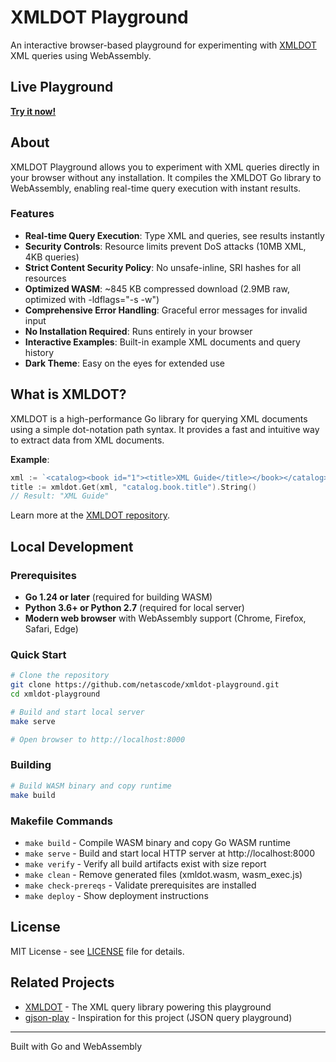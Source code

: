 # XMLDOT Playground

An interactive browser-based playground for experimenting with [XMLDOT](https://github.com/netascode/xmldot) XML queries using WebAssembly.

## Live Playground

**[Try it now!](https://netascode.github.io/xmldot-playground/)**

## About

XMLDOT Playground allows you to experiment with XML queries directly in your browser without any installation. It compiles the XMLDOT Go library to WebAssembly, enabling real-time query execution with instant results.

### Features

- **Real-time Query Execution**: Type XML and queries, see results instantly
- **Security Controls**: Resource limits prevent DoS attacks (10MB XML, 4KB queries)
- **Strict Content Security Policy**: No unsafe-inline, SRI hashes for all resources
- **Optimized WASM**: ~845 KB compressed download (2.9MB raw, optimized with -ldflags="-s -w")
- **Comprehensive Error Handling**: Graceful error messages for invalid input
- **No Installation Required**: Runs entirely in your browser
- **Interactive Examples**: Built-in example XML documents and query history
- **Dark Theme**: Easy on the eyes for extended use

## What is XMLDOT?

XMLDOT is a high-performance Go library for querying XML documents using a simple dot-notation path syntax. It provides a fast and intuitive way to extract data from XML documents.

**Example**:
```go
xml := `<catalog><book id="1"><title>XML Guide</title></book></catalog>`
title := xmldot.Get(xml, "catalog.book.title").String()
// Result: "XML Guide"
```

Learn more at the [XMLDOT repository](https://github.com/netascode/xmldot).

## Local Development

### Prerequisites

- **Go 1.24 or later** (required for building WASM)
- **Python 3.6+ or Python 2.7** (required for local server)
- **Modern web browser** with WebAssembly support (Chrome, Firefox, Safari, Edge)

### Quick Start

```bash
# Clone the repository
git clone https://github.com/netascode/xmldot-playground.git
cd xmldot-playground

# Build and start local server
make serve

# Open browser to http://localhost:8000
```

### Building

```bash
# Build WASM binary and copy runtime
make build
```

### Makefile Commands

- `make build` - Compile WASM binary and copy Go WASM runtime
- `make serve` - Build and start local HTTP server at http://localhost:8000
- `make verify` - Verify all build artifacts exist with size report
- `make clean` - Remove generated files (xmldot.wasm, wasm_exec.js)
- `make check-prereqs` - Validate prerequisites are installed
- `make deploy` - Show deployment instructions

## License

MIT License - see [LICENSE](LICENSE) file for details.

## Related Projects

- [XMLDOT](https://github.com/netascode/xmldot) - The XML query library powering this playground
- [gjson-play](https://github.com/tidwall/gjson-play) - Inspiration for this project (JSON query playground)

---

Built with Go and WebAssembly
